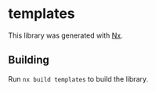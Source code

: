 # templates

This library was generated with [Nx](https://nx.dev).

## Building

Run `nx build templates` to build the library.
